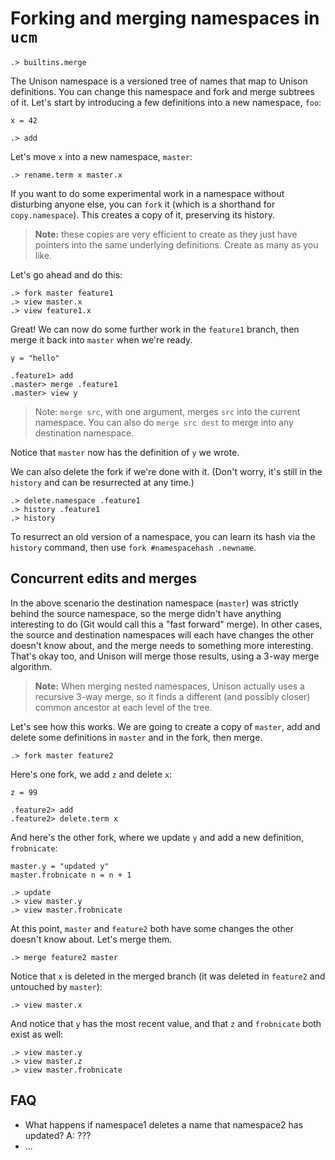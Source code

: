 # Forking and merging namespaces in `ucm`

```ucm:hide
.> builtins.merge
```

The Unison namespace is a versioned tree of names that map to Unison definitions. You can change this namespace and fork and merge subtrees of it. Let's start by introducing a few definitions into a new namespace, `foo`:

```unison
x = 42
```

```ucm
.> add
```

Let's move `x` into a new namespace, `master`:

```ucm
.> rename.term x master.x
```

If you want to do some experimental work in a namespace without disturbing anyone else, you can `fork` it (which is a shorthand for `copy.namespace`). This creates a copy of it, preserving its history.

> __Note:__ these copies are very efficient to create as they just have pointers into the same underlying definitions. Create as many as you like.

Let's go ahead and do this:

```
.> fork master feature1
.> view master.x
.> view feature1.x
```

Great! We can now do some further work in the `feature1` branch, then merge it back into `master` when we're ready.

```unison
y = "hello"
```

```ucm
.feature1> add
.master> merge .feature1
.master> view y
```

> Note: `merge src`, with one argument, merges `src` into the current namespace. You can also do `merge src dest` to merge into any destination namespace.

Notice that `master` now has the definition of `y` we wrote.

We can also delete the fork if we're done with it. (Don't worry, it's still in the `history` and can be resurrected at any time.)

```ucm
.> delete.namespace .feature1
.> history .feature1
.> history
```

To resurrect an old version of a namespace, you can learn its hash via the `history` command, then use `fork #namespacehash .newname`.

## Concurrent edits and merges

In the above scenario the destination namespace (`master`) was strictly behind the source namespace, so the merge didn't have anything interesting to do (Git would call this a "fast forward" merge). In other cases, the source and destination namespaces will each have changes the other doesn't know about, and the merge needs to something more interesting. That's okay too, and Unison will merge those results, using a 3-way merge algorithm.

> __Note:__ When merging nested namespaces, Unison actually uses a recursive 3-way merge, so it finds a different (and possibly closer) common ancestor at each level of the tree.

Let's see how this works. We are going to create a copy of `master`, add and delete some definitions in `master` and in the fork, then merge.

```ucm
.> fork master feature2
```

Here's one fork, we add `z` and delete `x`:

```unison
z = 99
```

```ucm
.feature2> add
.feature2> delete.term x
```

And here's the other fork, where we update `y` and add a new definition, `frobnicate`:

```unison
master.y = "updated y"
master.frobnicate n = n + 1
```

```ucm
.> update
.> view master.y
.> view master.frobnicate
```

At this point, `master` and `feature2` both have some changes the other doesn't know about. Let's merge them.

```ucm
.> merge feature2 master
```

Notice that `x` is deleted in the merged branch (it was deleted in `feature2` and untouched by `master`):

```ucm:error
.> view master.x
```

And notice that `y` has the most recent value, and that `z` and `frobnicate` both exist as well:

```ucm
.> view master.y
.> view master.z
.> view master.frobnicate
```

## FAQ

* What happens if namespace1 deletes a name that namespace2 has updated? A: ???
* ...
